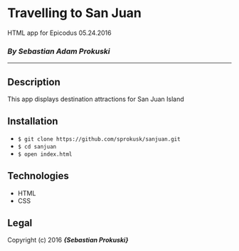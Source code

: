 # Travelling to San Juan

HTML app for Epicodus 05.24.2016
### _By Sebastian Adam Prokuski_

***

## Description
This app displays destination attractions for San Juan Island

## Installation

* `$ git clone https://github.com/sprokusk/sanjuan.git`
* `$ cd sanjuan`
* `$ open index.html`

## Technologies
* HTML
* CSS

## Legal
Copyright (c) 2016 **_{Sebastian Prokuski}_**
